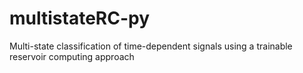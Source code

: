 # multistateRC-py
Multi-state classification of time-dependent signals using a trainable reservoir computing approach

